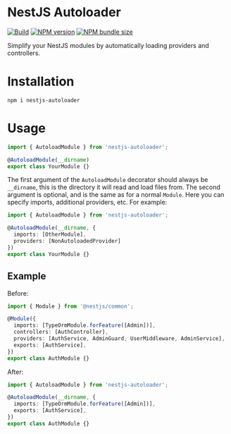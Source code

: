 # NestJS Autoloader

[![Build](https://github.com/LucaScorpion/nestjs-autoloader/actions/workflows/build.yml/badge.svg)](https://github.com/LucaScorpion/nestjs-autoloader/actions/workflows/build.yml)
[![NPM version](https://img.shields.io/npm/v/nestjs-autoloader)](https://www.npmjs.com/package/nestjs-autoloader)
[![NPM bundle size](https://img.shields.io/bundlephobia/min/nestjs-autoloader)](https://www.npmjs.com/package/nestjs-autoloader)

Simplify your NestJS modules by automatically loading providers and controllers.

# Installation

```shell
npm i nestjs-autoloader
```

# Usage

```typescript
import { AutoloadModule } from 'nestjs-autoloader';

@AutoloadModule(__dirname)
export class YourModule {}
```

The first argument of the `AutoloadModule` decorator should always be `__dirname`,
this is the directory it will read and load files from.
The second argument is optional, and is the same as for a normal `Module`.
Here you can specify imports, additional providers, etc.
For example:

```typescript
import { AutoloadModule } from 'nestjs-autoloader';

@AutoloadModule(__dirname, {
  imports: [OtherModule],
  providers: [NonAutoloadedProvider]
})
export class YourModule {}
```

## Example

Before:

```typescript
import { Module } from '@nestjs/common';

@Module({
  imports: [TypeOrmModule.forFeature([Admin])],
  controllers: [AuthController],
  providers: [AuthService, AdminGuard, UserMiddleware, AdminService],
  exports: [AuthService],
})
export class AuthModule {}
```

After:

```typescript
import { AutoloadModule } from 'nestjs-autoloader';

@AutoloadModule(__dirname, {
  imports: [TypeOrmModule.forFeature([Admin])],
  exports: [AuthService],
})
export class AuthModule {}
```
